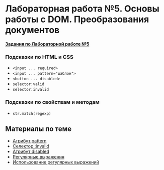 # Лабораторная работа №5. Основы работы с DOM. Преобразования документов

**[Задания по Лабораторной работе №5](https://github.com/RSTU-Citg-Space/web_lab/blob/frontend/AVB/Lab_05_Forms/Task.md)**

### Подсказки по HTML и CSS

* `<input ... required>`
* `<input ... pattern="шаблон">`
* `<button ... disabled>`
* `selector:valid`
* `selector:invalid`

### Подсказки по свойствам и методам

* `str.match(regexp)`

## Материалы по теме

* [Атрибут pattern](https://developer.mozilla.org/en-US/docs/Web/HTML/Attributes/pattern)
* [Селектор :invalid](https://developer.mozilla.org/ru/docs/Web/CSS/:invalid)
* [Атрибут disabled](https://developer.mozilla.org/en-US/docs/Web/HTML/Attributes/disabled)
* [Регулярные выражения](https://developer.mozilla.org/ru/docs/Web/JavaScript/Guide/Regular_Expressions)
* [Использование регулярных выражений](https://learn.javascript.ru/regexp-methods)
